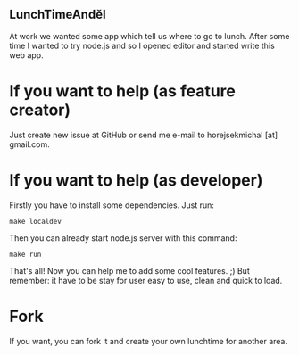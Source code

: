 ## LunchTimeAnděl

At work we wanted some app which tell us where to go to lunch. After some time I wanted to try node.js and so I opened editor and started write this web app.

# If you want to help (as feature creator)

Just create new issue at GitHub or send me e-mail to horejsekmichal [at] gmail.com.

# If you want to help (as developer)

Firstly you have to install some dependencies. Just run:

    make localdev

Then you can already start node.js server with this command:

    make run

That's all! Now you can help me to add some cool features. ;) But remember: it have to be stay for user easy to use, clean and quick to load.

# Fork

If you want, you can fork it and create your own lunchtime for another area.
